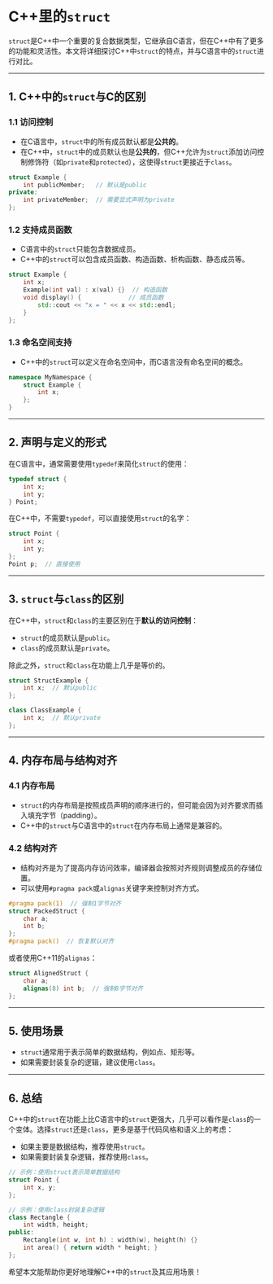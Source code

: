 # C++里的`struct`

`struct`是C++中一个重要的复合数据类型，它继承自C语言，但在C++中有了更多的功能和灵活性。本文将详细探讨C++中`struct`的特点，并与C语言中的`struct`进行对比。

---

## 1. C++中的`struct`与C的区别

### 1.1 访问控制

- 在C语言中，`struct`中的所有成员默认都是**公共的**。
- 在C++中，`struct`中的成员默认也是**公共的**，但C++允许为`struct`添加访问控制修饰符（如`private`和`protected`），这使得`struct`更接近于`class`。

```cpp
struct Example {
    int publicMember;   // 默认是public
private:
    int privateMember;  // 需要显式声明为private
};
```

### 1.2 支持成员函数

- C语言中的`struct`只能包含数据成员。
- C++中的`struct`可以包含成员函数、构造函数、析构函数、静态成员等。

```cpp
struct Example {
    int x;
    Example(int val) : x(val) {}  // 构造函数
    void display() {             // 成员函数
        std::cout << "x = " << x << std::endl;
    }
};
```

### 1.3 命名空间支持

- C++中的`struct`可以定义在命名空间中，而C语言没有命名空间的概念。

```cpp
namespace MyNamespace {
    struct Example {
        int x;
    };
}
```

---

## 2. 声明与定义的形式

在C语言中，通常需要使用`typedef`来简化`struct`的使用：

```c
typedef struct {
    int x;
    int y;
} Point;
```

在C++中，不需要`typedef`，可以直接使用`struct`的名字：

```cpp
struct Point {
    int x;
    int y;
};
Point p;  // 直接使用
```

---

## 3. `struct`与`class`的区别

在C++中，`struct`和`class`的主要区别在于**默认的访问控制**：

- `struct`的成员默认是`public`。
- `class`的成员默认是`private`。

除此之外，`struct`和`class`在功能上几乎是等价的。

```cpp
struct StructExample {
    int x;  // 默认public
};

class ClassExample {
    int x;  // 默认private
};
```

---

## 4. 内存布局与结构对齐

### 4.1 内存布局

- `struct`的内存布局是按照成员声明的顺序进行的，但可能会因为对齐要求而插入填充字节（padding）。
- C++中的`struct`与C语言中的`struct`在内存布局上通常是兼容的。

### 4.2 结构对齐

- 结构对齐是为了提高内存访问效率，编译器会按照对齐规则调整成员的存储位置。
- 可以使用`#pragma pack`或`alignas`关键字来控制对齐方式。

```cpp
#pragma pack(1)  // 强制1字节对齐
struct PackedStruct {
    char a;
    int b;
};
#pragma pack()  // 恢复默认对齐
```

或者使用C++11的`alignas`：

```cpp
struct AlignedStruct {
    char a;
    alignas(8) int b;  // 强制8字节对齐
};
```

---

## 5. 使用场景

- `struct`通常用于表示简单的数据结构，例如点、矩形等。
- 如果需要封装复杂的逻辑，建议使用`class`。

---

## 6. 总结

C++中的`struct`在功能上比C语言中的`struct`更强大，几乎可以看作是`class`的一个变体。选择`struct`还是`class`，更多是基于代码风格和语义上的考虑：

- 如果主要是数据结构，推荐使用`struct`。
- 如果需要封装复杂逻辑，推荐使用`class`。

```cpp
// 示例：使用struct表示简单数据结构
struct Point {
    int x, y;
};

// 示例：使用class封装复杂逻辑
class Rectangle {
    int width, height;
public:
    Rectangle(int w, int h) : width(w), height(h) {}
    int area() { return width * height; }
};
```

希望本文能帮助你更好地理解C++中的`struct`及其应用场景！
